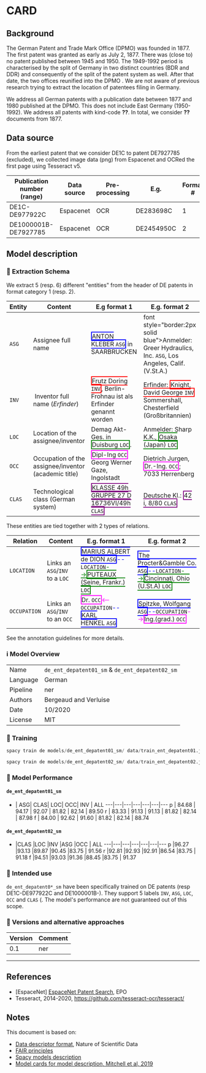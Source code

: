 # CARD


## Background

The German Patent and Trade Mark Office (DPMO) was founded in 1877. The first patent was granted as early as July 2, 1877. There was (close to) no patent published between 1945 and 1950. The 1949-1992 period is characterised by the split of Germany in two distinct countries (BDR and DDR) and consequently of the split of the patent system as well. After that date, the two offices reunified into the DPMO . We are not aware of previous research trying to extract the location of patentees filing in Germany.

We address all German patents with a publication date between 1877 and 1980 published at the DPMO. This does not include East Germany (1950-1992). We address all patents with kind-code **??**. In total, we consider **??** documents from 1877.


## Data source

From the earliest patent that we consider DE1C to patent DE7927785 (excluded), we collected image data (png) from Espacenet and OCRed the first page using Tesseract v5.


Publication number (range)| Data source | Pre-processing | E.g. | Format #
 --- | --- | --- | --- | ---
DE1C-DE977922C | Espacenet | OCR |DE283698C| 1
DE1000001B-DE7927785 | Espacenet | OCR | DE2454950C| 2

## Model description

### 🚜 Extraction Schema

We extract 5 (resp. 6) different "entities" from the header of DE patents in format category 1 (resp. 2).

Entity|Content|E.g format 1 | E.g. format 2
---|---|---|---
`ASG`| Assignee full name | <font style="border:2px solid blue">ANTON KLEBER `ASG`</font> in SAARBRUCKEN | font style="border:2px solid blue">Anmelder: Greer Hydraulics, Inc. `ASG`</font>, Los Angeles, Calif. (V.St.A.)
`INV`| Inventor full name (*Erfinder*) | <font style="border:2px solid red">Frutz Doring `INV`</font>, Berlin-Frohnau ist als Erfinder genannt worden | Erfinder: <font style="border:2px solid red">Knight, David George `INV`</font> Sommershall, Chesterfield (Großbritannien)
`LOC`| Location of the assignee/inventor| Demag Akt-Ges. in <font style="border:2px solid green">Duisburg `LOC`</font>. | Anmelder: Sharp K.K., <font style="border:2px solid green">Osaka (Japan) `LOC`</font>
`OCC`| Occupation of the assignee/inventor (academic title) | <font style="border:2px solid magenta">Dipl-Ing `OCC`</font> Georg Werner Gaze, Ingolstadt | Dietrich Jurgen, <font style="border:2px solid magenta">Dr.-Ing. `OCC`</font>; 7033 Herrenberg
`CLAS`| Technological class (German system) | <font style="border:2px solid purple"> KLASSE 49h GRUPPE 27 D 16736VI/49h `CLAS`</font> | Deutsche Kl.: <font style="border:2px solid purple">42 i, 8/80 `CLAS`</font>


These entities are tied together with 2 types of relations.

| Relation | Content| E.g. format 1| E.g. format 2
|---|---|---|---
| `LOCATION`   | Links an `ASG`/`INV` to a `LOC`  | <font style="border:2px solid blue">MARIUS ALBERT de DION `ASG`</font><font color = "blue">--</font>`LOCATION`<font color = "green">--></font><font style = "border:2px solid green">PUTEAUX (Seine, Frankr.) `LOC`</font> |<font style="border:2px solid blue">The Procter&Gamble Co. `ASG`</font><font color = "blue">--</font>`LOCATION`<font color = "green">--></font><font style = "border:2px solid green">Cincinnati, Ohio (U.St.A) `LOC`</font>
| `OCCUPATION` | Links an `ASG`/`INV` to an `OCC` | <font style="border:2px solid magenta">Dr. `OCC`</font><font color="magenta"><--</font>`OCCUPATION`<font color="blue">--</font><font style="border:2px solid blue">KARL HENKEL `ASG`</font> | <font style="border:2px solid blue">Spitzke, Wolfgang `ASG`</font><font color = "blue">--</font>`OCCUPATION`<font color = "magenta">--></font><font style="border:2px solid magenta">Ing.(grad.) `OCC`</font>

See the annotation guidelines for more details.

### ℹ️ Model Overview

|||
|---|---|
|Name| `de_ent_depatent01_sm` & `de_ent_depatent02_sm` |
|Language|German |
|Pipeline|ner |
|Authors|Bergeaud and Verluise|
|Date|10/2020 |
|License|MIT|


### 👷 Training

```python
spacy train de models/de_ent_depatent01_sm/ data/train_ent_depatent01.json data/test_ent_depatent01.json -p ner --version 0.1

spacy train de models/de_ent_depatent02_sm/ data/train_ent_depatent02.json data/test_ent_depatent02.json -p ner --version 0.1
```

### 🔮 Model Performance

#### `de_ent_depatent01_sm`

- | ASG| CLAS|  LOC|  OCC| INV | ALL
---|---|---|---|---|---|---
p | 84.68 | 94.17 | 92.07 | 81.82 | 82.14  | 89.50
r | 83.33 | 91.13 | 91.13 | 81.82 | 82.14  | 87.98
f | 84.00 | 92.62 | 91.60 | 81.82 | 82.14  | 88.74

#### `de_ent_depatent02_sm`

- |CLAS    |LOC    |INV    |ASG    |OCC | ALL
---|---|---|---|---|---|---
p  |96.27  |93.13  |89.87  |90.45  |83.75  | 91.56
r  |92.81  |92.93  |92.91  |86.54  |83.75  | 91.18
f  |94.51  |93.03  |91.36  |88.45  |83.75  | 91.37


### 🎯 Intended use

`de_ent_depatent0*_sm` have been specifically trained on DE patents (resp DE1C-DE977922C and DE1000001B-). They support 5 labels `INV`, `ASG`, `LOC`, `OCC` and `CLAS` (. The model's performance are not guaranteed out of this scope.



### 🔂 Versions and alternative approaches

|Version|Comment|
|---|---|
|0.1|ner|


***

## References

- [EspaceNet] [EspaceNet Patent Search](https://www.epo.org/searching-for-patents/technical/espacenet.html), EPO
- Tesseract, 2014-2020, https://github.com/tesseract-ocr/tesseract/
## Notes

This document is based on:

- [Data descriptor format](https://www.nature.com/sdata/publish/for-authors#format), Nature of Scientific Data
- [FAIR principles](https://www.go-fair.org/fair-principles/)
- [Spacy models description](https://spacy.io/models/en)
- [Model cards for model description, Mitchell et al, 2019](https://arxiv.org/pdf/1810.03993.pdf)

